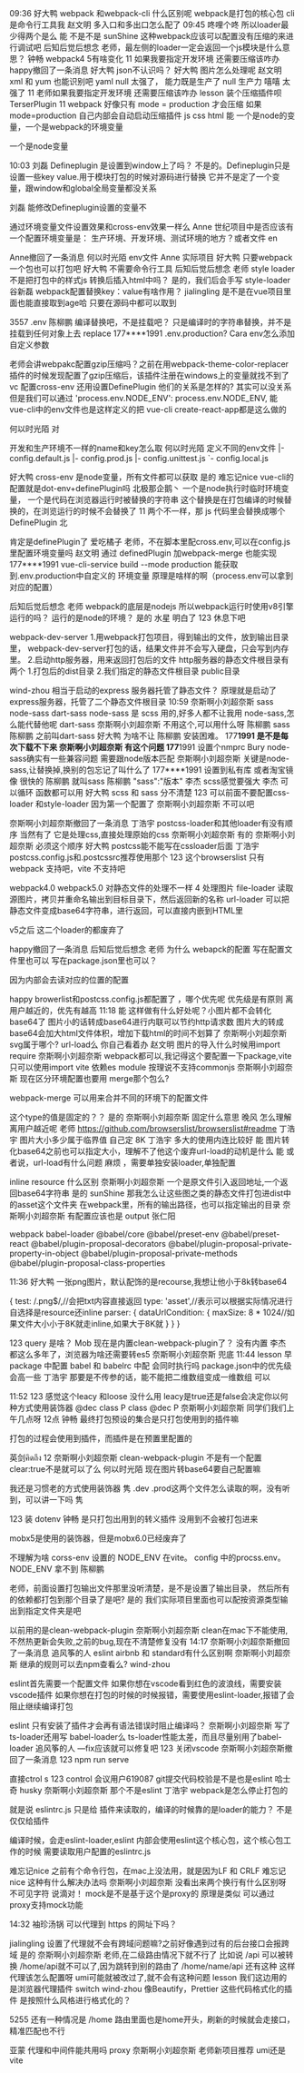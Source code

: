 09:36
好大鸭
webpack 和webpack-cli 什么区别呢 
webpack是打包的核心包
cli是命令行工具我
赵文明
多入口和多出口怎么配了 
09:45
咚哩个咚
所以loader最少得两个是么 
能
不是不是 
sunShine
这种webpack应该可以配置没有压缩的来进行调试吧 
后知后觉后想念
老师，最左侧的loader一定会返回一个js模块是什么意思？ 
钟畅
webpack4 5有啥变化 
11
如果我要指定开发环境 还需要压缩该咋办 
happy撤回了一条消息
好大鸭
json不认识吗？ 
好大鸭
图片怎么处理呢 
赵文明
xml 和 yum 也能识别吧 
yaml
null
太强了， 能力既是生产了 
null
生产力 
嘻嘻
太强了 
11
老师如果我要指定开发环境 还需要压缩该咋办 
lesson
装个压缩插件呗 
TerserPlugin
11
webpack 好像只有 mode = production 才会压缩 
如果mode=production
自己内部会自动启动压缩插件 js css html
能
一个是node的变量，一个是webpack的环境变量 

一个是node变量


10:03
刘磊
Defineplugin 是设置到window上了吗？ 
不是的。Defineplugin只是设置一些key value.用于模块打包的时候对源码进行替换
它并不是定了一个变量，跟window和global全局变量都没关系 

刘磊
能修改Defineplugin设置的变量不 



通过环境变量文件设置效果和cross-env效果一样么 
Anne
世纪项目中是否应该有一个配置环境变量是： 生产环境、开发环境、测试环境的地方？或者文件 
en

Anne撤回了一条消息
何以时光陌
env文件 
Anne
实际项目 
好大鸭
只要webpack一个包也可以打包吧 
好大鸭
不需要命令行工具 
后知后觉后想念
老师 style loader 不是把打包中的样式js 转换后插入html中吗？ 
是的，我们后会手写 style-loader
谷新磊
webpack配置替换key：value有啥作用？ 
jialingling
是不是在vue项目里面也能直接取到age哈 只要在源码中都可以取到


3557
.env 
陈柳鹏
编译替换吧，不是挂载吧？ 只是编译时的字符串替换，并不是挂载到任何对象上去 replace
177****1991
.env.production? 
Cara
env怎么添加自定义参数 




老师会讲webpakc配置gzip压缩吗？之前在用webpack-theme-color-replacer插件的时候发现配置了gzip压缩后，该插件注册在windows上的变量就找不到了 
vc
配置cross-env 还用设置DefinePlugin 他们的关系是怎样的? 
其实可以没关系
但是我们可以通过
'process.env.NODE_ENV': process.env.NODE_ENV,
能
vue-cli中的env文件也是这样定义的把 
vue-cli create-react-app都是这么做的

何以时光陌
对 




开发和生产环境不一样的name和key怎么取 
何以时光陌
定义不同的env文件 
|- config.default.js
|- config.prod.js
|- config.unittest.js
`- config.local.js

好大鸭
cross-env 是node变量，所有文件都可以获取 是的
难忘记nice
vue-cli的配置就是dot-env+definePlugin吗 
北极那企鹅丶
一个是node执行时临时环境变量，
一个是代码在浏览器运行时被替换的字符串 
这个替换是在打包编译的时候替换的，在浏览运行的时候不会替换了
11
两个不一样，那 js 代码里会替换成哪个 
DefinePlugin
北


肯定是definePlugin了 
爱吃橘子
老师，不在脚本里配cross.env,可以在config.js里配置环境变量吗 
赵文明
通过 definedPlugin 加webpack-merge 也能实现 
177****1991
vue-cli-service build --mode production 能获取到.env.production中自定义的 环境变量 原理是啥样的啊（process.env可以拿到对应的配置） 


后知后觉后想念
老师  webpack的底层是nodejs  所以webpack运行时使用v8引擎运行的吗？ 运行的是node的环境？ 
是的
水星
明白了 
123
休息下吧 

webpack-dev-server
1.用webpack打包项目，得到输出的文件，放到输出目录里，
webpack-dev-server打包的话，结果文件并不会写入硬盘，只会写到内存里。
2.启动http服务器，用来返回打包后的文件
http服务器的静态文件根目录有两个
1.打包后的dist目录
2.我们指定的静态文件根目录 public目录 




wind-zhou
相当于启动的express 服务器托管了静态文件？ 
原理就是启动了express服务器，托管了二个静态文件根目录
10:59
奈斯啊小刘超奈斯
sass
node-sass
dart-sass
node-sass  是 scss 用的,好多人都不让我用 node-sass,怎么能代替他呢 
dart-sass
奈斯啊小刘超奈斯
不用这个,可以用什么呀 
陈柳鹏
sass 
陈柳鹏
之前叫dart-sass 
好大鸭
为啥不让 
陈柳鹏
安装困难。 
177****1991
是不是每次下载不下来 
奈斯啊小刘超奈斯
有这个问题 
177****1991
设置个nmprc 
Bury
node-sass确实有一些兼容问题 需要跟node版本匹配 
奈斯啊小刘超奈斯
关键是node-sass,让替换掉,换别的包忘记了叫什么了 
177****1991
设置到私有库 或者淘宝镜像 很快的 
陈柳鹏
就叫sass 
陈柳鹏
"sass":"版本" 
李杰
scss感觉要强大 
李杰
可以循环 函数都可以用 
好大鸭
scss 和 sass 分不清楚 
123
可以前面不要配置css-loader 和style-loader 因为第一个配置了 
奈斯啊小刘超奈斯
不可以吧 



奈斯啊小刘超奈斯撤回了一条消息
丁浩宇
postcss-loader和其他loader有没有顺序 
当然有了
它是处理css,直接处理原始的css
奈斯啊小刘超奈斯
有的 
奈斯啊小刘超奈斯
必须这个顺序 
好大鸭
postcss能不能写在cssloader后面 
丁浩宇
postcss.config.js和.postcssrc推荐使用那个 
123
这个browserslist 只有webpack 支持吧，vite 不支持吧 



webpack4.0 webpack5.0
对静态文件的处理不一样
4 处理图片 
file-loader 读取源图片，拷贝并重命名输出到目标目录下，然后返回新的名称
url-loader 可以把静态文件变成base64字符串，进行返回，可以直接内嵌到HTML里

v5之后
这二个loader的都废弃了



happy撤回了一条消息
后知后觉后想念
老师 为什么 webapck的配置 写在配置文件里也可以 写在package.json里也可以？ 

因为内部会去读对应的位置的配置

happy
browerlist和postcss.config.js都配置了 ，哪个优先呢 
优先级是有原则 
离用户越近的，优先有越高
11:18
能
这样做有什么好处呢？小图片都不会转化base64了 
图片小的话转成base64进行内联可以节约http请求数
图片大的转成base64会加大html文件体积，增加下载html的时间不划算了
奈斯啊小刘超奈斯
svg属于哪个? url-load么 
你自己看着办
赵文明
图片的导入什么时候用import  require 
奈斯啊小刘超奈斯
webpack都可以,我记得这个要配置一下package,vite只可以使用import 
vite 依赖es module 按理说不支持commonjs
奈斯啊小刘超奈斯
现在区分环境配置也要用 merge那个包么? 

webpack-merge 可以用来合并不同的环境下的配置文件



这个type的值是固定的？？ 是的
奈斯啊小刘超奈斯
固定什么意思 
晚风
怎么理解离用户越近呢 老师 
https://github.com/browserslist/browserslist#readme
丁浩宇
图片大小多少属于临界值 自己定 8K
丁浩宇
多大的使用内连比较好 
能
图片转化base64之前也可以指定大小，理解不了他这个废弃url-load的动机是什么 
能
或者说，url-load有什么问题 
麻烦 ，需要单独安装loader,单独配置




inline resource 什么区别 
奈斯啊小刘超奈斯
一个是原文件引入返回地址,一个返回base64字符串 是的
sunShine
那我怎么让这些图之类的静态文件打包进dist中的asset这个文件夹 
在webpack里，所有的输出路径，也可以指定输出的目录
奈斯啊小刘超奈斯
有配置应该也是 output 
张仁阳


webpack
babel-loader
@babel/core
@babel/preset-env
@babel/preset-react
@babel/plugin-proposal-decorators
@babel/plugin-proposal-private-property-in-object
@babel/plugin-proposal-private-methods
@babel/plugin-proposal-class-properties



11:36
好大鸭
一张png图片，默认配饰的是recourse,我想让他小于8k转base64 

 {
        test: /\.png$/,//会把txt内容直接返回
        type: 'asset',//表示可以根据实际情况进行自选择是resource还inline
        parser: {
          dataUrlCondition: {
            maxSize: 8 * 1024//如果文件大小小于8K就走inline,如果大于8K就
          }
        }
      }

123
query 是啥？ 
Mob
现在是内置clean-webpack-plugin了？
没有内置 
李杰
都这么多年了，浏览器为啥还需要转es5 
奈斯啊小刘超奈斯
兜底 
11:44
lesson
早package 中配置 babel 和 babelrc 中配 会同时执行吗 
package.json中的优先级会高一些
丁浩宇
那要是不传参的话，能不能把二维数组变成一维数组 可以 


11:52
123
感觉这个leacy 和loose 没什么用 
leacy是true还是false会决定你以何种方式使用装饰器 @dec class P  class @dec P
奈斯啊小刘超奈斯
同学们我们上午几点呀 12点
钟畅
最终打包预设的集合是只打包使用到的插件嘛 

打包的过程会使用到插件，而插件是在预置里配置的


英剑คิดถึง
12 
奈斯啊小刘超奈斯
clean-webpack-plugin 不是有一个配置clear:true不是就可以了么 
何以时光陌
现在图片转base64要自己配置嘛 



我还是习惯老的方式使用装饰器 
隽
.dev .prod这两个文件怎么读取的啊，没有听到，可以讲一下吗 
隽
  
123
装 dotenv 
钟畅
是只打包出用到的转义插件 没用到不会被打包进来 


mobx5是使用的装饰器，但是mobx6.0已经废弃了



不理解为啥 corss-env 设置的 NODE_ENV 在vite。
config 中的procss.env。NODE_ENV  拿不到 
陈柳鹏


老师，前面设置打包输出文件那里没听清楚，是不是设置了输出目录，
然后所有的依赖都打包到那个目录了是吧?
是的
我们实际项目里面也可以配按资源类型输出到指定文件夹是吧



以前用的是clean-webpack-plugin 
奈斯啊小刘超奈斯
clean在mac下不能使用,不然热更新会失败,之前的bug,现在不清楚修复没有 
14:17
奈斯啊小刘超奈斯撤回了一条消息
追风筝的人
eslint airbnb 和 standard有什么区别啊 
奈斯啊小刘超奈斯
继承的规则可以去npm查看么? 
wind-zhou

eslint首先需要一个配置文件
如果你想在vscode看到红色的波浪线，需要安装vscode插件
如果你想在打包的时候的时候报错，需要使用eslint-loader,报错了会阻止继续编译打包

eslint 只有安装了插件才会再有语法错误时阻止编译吗？ 
奈斯啊小刘超奈斯
写了ts-loader还用写 babel-loader么 
ts-loader性能太差，而且尽量别用了babel-loader
追风筝的人
—fix应该就可以修复吧 
123
关闭vscode 
奈斯啊小刘超奈斯撤回了一条消息
123
npm run serve 



直接ctrol s 
123
control 
会议用户619087
git提交代码校验是不是也是eslint 
哈士奇 husky 
奈斯啊小刘超奈斯
那个不是eslint 
丁浩宇
webpack是怎么停止打包的 





就是说 eslintrc.js 只是给 插件来读取的，编译的时候靠的是loader的能力？ 
不是仅仅给插件

编译时候，会走eslint-loader,eslint 内部会使用eslint这个核心包，这个核心包工作的时候
需要读取用户配置的eslintrc.js


难忘记nice
之前有个命令行包，在mac上没法用，就是因为LF 和 CRLF 
难忘记nice
这种有什么解决办法吗 
奈斯啊小刘超奈斯
没看出来两个换行有什么区别呀 不可见字符
说滴对！
mock是不是基于这个是proxy的 原理是类似 可以通过proxy支持mock功能

14:32
袖珍汤锅
可以代理到 https 的网址下吗？ 


jialingling
设置了代理就不会有跨域问题嘛?之前好像遇到过有的后台接口会报跨域 
是的
奈斯啊小刘超奈斯
老师,在二级路由情况下就不行了
比如说 /api 可以被转换
/home/api就不可以了,因为跳转到别的路由了
/home/name/api  还有这种
这样代理该怎么配置呀
umi可能就被改过了,就不会有这种问题 
lesson
我们这边用的 是浏览器代理插件 switch 
wind-zhou
像Beautify，Prettier 这些代码格式化的插件 是按照什么风格进行格式化的？
  
5255
还有一种情况是 /home  路由里面也是home开头，刷新的时候就会走接口，精准匹配也不行 


亚蒙
代理和中间件能共用吗 
proxy
奈斯啊小刘超奈斯
老师新项目推荐 umi还是 vite 

